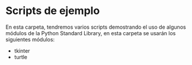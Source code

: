 # Scripts de ejemplo

En esta carpeta, tendremos varios scripts demostrando el uso de algunos módulos de la Python Standard Library, en esta carpeta se usarán los siguientes módulos:

- tkinter
- turtle
